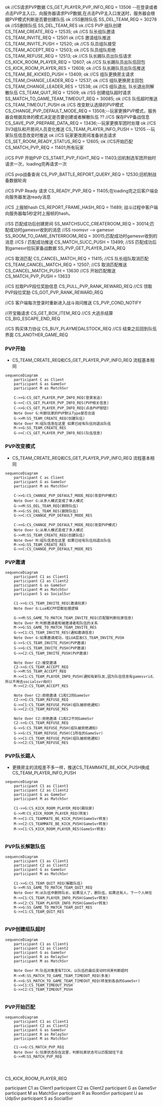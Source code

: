 ok //CS请求PVP数据 CS_GET_PLAYER_PVP_INFO_REQ = 13506 --在登录或者点击PVP主入口，向服务器请求PVP数据,在点击PVP主入口发送时，服务器会根据PVP模式判断是否要创建队伍
ok //SS删除队伍 SS_DEL_TEAM_REQ = 30278
ok //SS删除队伍 SS_DEL_TEAM_RES 
ok //CS PVP 组队创建 CS_TEAM_CREATE_REQ = 12535;
ok //CS 队长组队邀请 CS_TEAM_INVITE_REQ = 12501
ok //CS 邀请组队推送 CS_TEAM_INVITE_PUSH = 12520;
ok //CS 队员组队接受 CS_TEAM_ACCEPT_REQ = 12503;
ok //CS 队员组队拒绝 CS_TEAM_REFUSE_REQ = 12513;
ok //CS 队长踢队员出队伍请求 CS_KICK_ROOM_PLAYER_REQ = 12607;
ok //CS 队长踢队员出队伍回包 CS_KICK_ROOM_PLAYER_RES = 12608;
ok //CS 队长踢队员出队伍推送 CS_TEAM_BE_KICKED_PUSH = 13409;
ok //CS 组队更换房主请求 CS_TEAM_CHANGE_LEADER_REQ = 12537;
ok //CS 组队更换房主回包 CS_TEAM_CHANGE_LEADER_RES = 12538;
ok //CS 组队退出, 队长退出则解散队伍 CS_TEAM_QUIT_REQ = 12509;
ok //SS 创建组队超时请求 SS_MATCH_TO_GAME_TEAM_TIMEOUT_REQ = 30085;
ok //CS 队伍超时推送 CS_TEAM_TIMEOUT_PUSH
ok //CS 改变默认选择的PVP模式 CS_CHANGE_PVP_DEFAULT_MODE_REQ = 13508;--玩家更换PVP模式，服务器会根据具体的模式决定是否要创建或者解散队伍
?? //CS 保存PVP备战信息 CS_SAVE_PVP_PREPARE_DATA_REQ = 13436;--玩家更换军团时处理
ok //CS 3V3组队和开房间人员变化推送 CS_TEAM_PLAYER_INFO_PUSH = 12105 --玩家队伍信息改变时推送
ok //CS 玩家更改房间准备状态请求 CS_SET_ROOM_READY_STATUS_REQ = 12605;
ok //CS开始匹配 CS_MATCH_PVP_REQ = 11401;所有玩家

//CS PVP 开始PVP CS_START_PVP_FIGHT_REQ = 11403;旧机制选军团开始时请求一次，loading完再请求一次

//CS pvp战备查询  CS_PVP_BATTLE_REPORT_QUERY_REQ = 12530;旧机制战备数据轮询

//CS PVP Ready 请求 CS_READY_PVP_REQ = 11405;在loading完之后客户端会向服务器发送ready消息

//CS 上报帧hash CS_REPORT_FRAME_HASH_REQ = 11489; 战斗过程中客户端向服务器每5秒定时上报帧的hash。

//SS 匹配成功后创建房间 SS_MATCHSUCC_CREATEROOM_REQ = 30014;匹配成功时gamesvr收到的消息
//SS roomsvr --> gamesvr SS_ROOM_TO_GAME_ENTERROOM_REQ = 30015;匹配成功时gamesvr收到的消息
//CS / 匹配成功推送 CS_MATCH_SUCC_PUSH = 13499;
//SS 匹配成功后到gamesvr拉玩家备战数据 SS_PVP_GET_PLAYER_DATA_REQ

//CS 取消匹配 CS_CANCEL_MATCH_REQ = 11415;
//CS 队长组队取消匹配 CS_TEAM_CANCEL_MATCH_REQ = 12507;
//CS 取消匹配推送 CS_CANCEL_MATCH_PUSH = 13630
//CS 开始匹配推送 CS_MATCH_PVP_PUSH = 13633

//CS 拉取PVP段位奖励信息	CS_PULL_PVP_RANK_REWARD_REQ
//CS 领取PVP段位奖励		CS_GOT_PVP_RANK_REWARD_REQ

//CS 客户端每次登录时重新进入战斗询问推送 CS_PVP_COND_NOTIFY


//开宝箱请求 CS_GET_BOX_ITEM_REQ
//CS 大逃杀结算		CS_BIG_ESCAPE_END_REQ

//CS 购买体力协议 CS_BUY_PLAYMEDALSTOCK_REQ
//CS 结束之后回到队伍界面 CS_ANOTHER_GAME_REQ

### PVP开始

* CS_TEAM_CREATE_REQ和CS_GET_PLAYER_PVP_INFO_REQ 流程基本相同

```mermaid
sequenceDiagram
    participant C as Client
    participant G as GameSvr
    participant M as MatchSvr

    C->>G:CS_GET_PLAYER_PVP_INFO_REQ(登录发送)
    G->>C:CS_GET_PLAYER_PVP_INFO_RES(PVP相关信息)
    C->>G:CS_GET_PLAYER_PVP_INFO_REQ(点击PVP按钮)
    Note Over G:判断玩家的PVP默认Type是否合适
    G->>M:SS_TEAM_CREATE_REQ(创建队伍)
    Note Over M:组队信息在这里 如果已经有队伍则退出队伍
    M->>G:SS_TEAM_CREATE_RES
    G->>C:CS_GET_PLAYER_PVP_INFO_RES(队伍信息)
```

### PVP改变模式

* CS_TEAM_CREATE_REQ和CS_GET_PLAYER_PVP_INFO_REQ 流程基本相同

```mermaid
sequenceDiagram
    participant C as Client
    participant G as GameSvr
    participant M as MatchSvr

    C->>G:CS_CHANGE_PVP_DEFAULT_MODE_REQ(改变PVP模式)
    Note Over G:从多人模式变成了单人模式
    G->>M:SS_DEL_TEAM_REQ(删除队伍)
    M->>G:SS_DEL_TEAM_RES(删除队伍)
    G->>C:CS_CHANGE_PVP_DEFAULT_MODE_RES

    C->>G:CS_CHANGE_PVP_DEFAULT_MODE_REQ(改变PVP模式)
    Note Over G:从单人模式变成了多人模式
    G->>M:SS_TEAM_CREATE_REQ(创建队伍)
    Note Over M:组队信息在这里 如果已经有队伍则退出队伍
    M->>G:SS_TEAM_CREATE_RES
    G->>C:CS_CHANGE_PVP_DEFAULT_MODE_RES
```

### PVP邀请
```mermaid
sequenceDiagram
    participant C1 as Client1
    participant C2 as Client2
    participant G as GameSvr
    participant M as MatchSvr
    participant S as SocialSvr

    C1->>G:CS_TEAM_INVITE_REQ(邀请玩家)
    Note Over G:Lua和CPP层都处理逻辑

    G->>M:SS_GAME_TO_MATCH_TEAM_INVITE_REQ(匹配服判断玩家信息)
    Note Over M:判断邀请者和被邀请者和队伍的关系
    M->>G:SS_GAME_TO_MATCH_TEAM_INVITE_RES
    G->>C1:CS_TEAM_INVITE_RES(通知邀请信息)
    Note Over G:如果邀请成功，往LUA层发CS_TEAM_INVITE_PUSH
    G->>S:CS_TEAM_INVITE_PUSH(PVP邀请)
    S->>G:CS_TEAM_INVITE_PUSH(PVP邀请)
    G->>C2:CS_TEAM_INVITE_PUSH(PVP邀请)

    Note Over C2:接受邀请
    C2->>G:CS_TEAM_ACCEPT_REQ
    G->>M:SS_TEAM_ACCEPT_REQ
    M->>C1:CS_TEAM_PLAYER_INFO_PUSH(通知有新队友,因为队伍信息有gamesvrid，所以不用去socialsvr询问)
    M->>C2:CS_TEAM_ACCEPT_RES

    Note Over C2:拒绝邀请 C1和C2同GameSvr
    C2->>G:CS_TEAM_REFUSE_REQ
    G->>C1:CS_TEAM_REFUSE_PUSH(组队被拒绝通知)
    G->>C2:CS_TEAM_REFUSE_RES

    Note Over C2:拒绝邀请 C1和C2不同GameSvr
    C2->>G:CS_TEAM_REFUSE_REQ
    G->>S:CS_TEAM_REFUSE_PUSH(组队被拒绝通知)
    S->>G:CS_TEAM_REFUSE_PUSH(C1所在的GameSvr)
    G->>C1:CS_TEAM_REFUSE_PUSH(组队被拒绝通知)
    G->>C2:CS_TEAM_REFUSE_RES
```

### PVP队长踢人
* 更换房主的流程差不多一样，推送CS_TEAMMATE_BE_KICK_PUSH换成CS_TEAM_PLAYER_INFO_PUSH
```mermaid
sequenceDiagram
    participant C1 as Client1
    participant C2 as Client2
    participant G as GameSvr
    participant M as MatchSvr

    C1->>G:CS_KICK_ROOM_PLAYER_REQ(踢玩家)
    G->>M:CS_KICK_ROOM_PLAYER_REQ(转发)
    M->>C1:CS_TEAMMATE_BE_KICK_PUSH(GameSvr转发)
    M->>C2:CS_TEAMMATE_BE_KICK_PUSH(GameSvr转发)
    M->>C1:CS_KICK_ROOM_PLAYER_RES(GameSvr转发)
    
```

### PVP队长解散队伍
```mermaid
sequenceDiagram
    participant C1 as Client1
    participant C2 as Client2
    participant G as GameSvr
    participant M as MatchSvr

    C1->>G:CS_TEAM_QUIT_REQ(解散队伍)
    G->>M:SS_GAME_TO_MATCH_TEAM_QUIT_REQ
    Note Over M:从队伍中删除队长，如果没人了，删队伍，如果还有人，下一个人继任
    M->>C1:CS_TEAM_PLAYER_INFO_PUSH(GameSvr转发)
    M->>C2:CS_TEAM_PLAYER_INFO_PUSH(GameSvr转发)
    M->>G:SS_GAME_TO_MATCH_TEAM_QUIT_RES
    G->>C1:CS_TEAM_QUIT_RES
    
```

### PVP创建组队超时
```mermaid
sequenceDiagram
    participant C1 as Client1
    participant C2 as Client2
    participant G as GameSvr
    participant R as RelaySvr
    participant M as MatchSvr

    Note Over M:队伍对象里有TICK，以队伍的最后变动时间来判断超时
    M->>R:SS_MATCH_TO_GAME_TEAM_TIMEOUT_REQ(多发)
    R->>G:SS_MATCH_TO_GAME_TEAM_TIMEOUT_REQ(转发到各自的GameSvr)
    G->>C1:CS_TEAM_TIMEOUT_PUSH
    G->>C2:CS_TEAM_TIMEOUT_PUSH
    
```

### PVP开始匹配
```mermaid
sequenceDiagram
    participant C1 as Client1
    participant C2 as Client2
    participant G as GameSvr
    participant R as RelaySvr
    participant M as MatchSvr

    C1->>G:CS_MATCH_PVP_REQ
    Note Over G:玩家状态存在这里，判断玩家状态可以匹配就往下走
    G->>M:SS_MATCH_PVP_REQ

    
    
```

CS_KICK_ROOM_PLAYER_REQ

participant C1 as Client1
    participant C2 as Client2
    participant G as GameSvr
    participant M as MatchSvr
    participant R as RoomSvr
    participant U as UdpSvr
    participant S as SocialSvr
